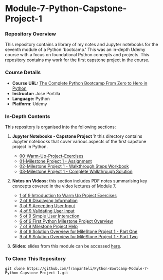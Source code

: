 # Module-7-Python-Capstone-Project-1

### Repository Overview
This repository contains a library of my notes and Jupyter notebooks for the seventh module of a Python 'bootcamp.' This was an in-depth Udemy course with a focus on foundational Python concepts and projects. This repository contains my work for the first capstone project in the course.

### Course Details
- **Course URL:** [The Complete Python Bootcamp From Zero to Hero in Python](https://www.udemy.com/course/complete-python-bootcamp/?couponCode=ST18MT62524)
- **Instructor:** Jose Portilla
- **Language:** Python
- **Platform:** Udemy

### In-Depth Contents
This repository is organised into the following sections:

1. **Jupyter Notebooks - Capstone Project 1:**
   this directory contains Jupyter notebooks that cover various aspects of the first capstone project in Python.
   - [00-Warm-Up-Project-Exercises](https://github.com/franpanteli/Python-Bootcamp-Module-7-Python-Capstone-Project-1/blob/main/Jupyter%20Notebooks%20-%20Capstone%20Project%201/00-Warm-Up-Project-Exercises.ipynb)
   - [01-Milestone Project 1 - Assignment](https://github.com/franpanteli/Python-Bootcamp-Module-7-Python-Capstone-Project-1/blob/main/Jupyter%20Notebooks%20-%20Capstone%20Project%201/01-Milestone%20Project%201%20-%20Assignment.ipynb)
   - [02-Milestone Project 1 - Walkthrough Steps Workbook](https://github.com/franpanteli/Python-Bootcamp-Module-7-Python-Capstone-Project-1/blob/main/Jupyter%20Notebooks%20-%20Capstone%20Project%201/02-Milestone%20Project%201%20-%20Walkthrough%20Steps%20Workbook.ipynb)
   - [03-Milestone Project 1 - Complete Walkthrough Solution](https://github.com/franpanteli/Python-Bootcamp-Module-7-Python-Capstone-Project-1/blob/main/Jupyter%20Notebooks%20-%20Capstone%20Project%201/03-Milestone%20Project%201%20-%20Complete%20Walkthrough%20Solution.ipynb)

2. **Notes on Videos:**
   this section includes PDF notes summarising key concepts covered in the video lectures of Module 7.
   - [1 of 9 Introduction to Warm Up Project Exercises](https://github.com/franpanteli/Python-Bootcamp-Module-7-Python-Capstone-Project-1/blob/main/Notes%20on%20Videos%20-%20Module%207%20Python%20Capstone%20Project%201/1%20of%209%20Introduction%20to%20Warm%20Up%20Project%20Exercises.pdf)
   - [2 of 9 Displaying Information](https://github.com/franpanteli/Python-Bootcamp-Module-7-Python-Capstone-Project-1/blob/main/Notes%20on%20Videos%20-%20Module%207%20Python%20Capstone%20Project%201/2%20of%209%20Displaying%20Information.pdf)
   - [3 of 9 Accepting User Input](https://github.com/franpanteli/Python-Bootcamp-Module-7-Python-Capstone-Project-1/blob/main/Notes%20on%20Videos%20-%20Module%207%20Python%20Capstone%20Project%201/3%20of%209%20Accepting%20User%20Input.pdf)
   - [4 of 9 Validating User Input](https://github.com/franpanteli/Python-Bootcamp-Module-7-Python-Capstone-Project-1/blob/main/Notes%20on%20Videos%20-%20Module%207%20Python%20Capstone%20Project%201/4%20of%209%20Validating%20User%20Input.pdf)
   - [5 of 9 Simple User Interaction](https://github.com/franpanteli/Python-Bootcamp-Module-7-Python-Capstone-Project-1/blob/main/Notes%20on%20Videos%20-%20Module%207%20Python%20Capstone%20Project%201/5%20of%209%20Simple%20User%20Interaction.pdf)
   - [6 of 9 First Python Milestone Project Overview](https://github.com/franpanteli/Python-Bootcamp-Module-7-Python-Capstone-Project-1/blob/main/Notes%20on%20Videos%20-%20Module%207%20Python%20Capstone%20Project%201/6%20of%209%20First%20Python%20Milestone%20Project%20Overview.pdf)
   - [7 of 9 Milestone Project Help](https://github.com/franpanteli/Python-Bootcamp-Module-7-Python-Capstone-Project-1/blob/main/Notes%20on%20Videos%20-%20Module%207%20Python%20Capstone%20Project%201/7%20of%209%20Milestone%20Project%20Help.pdf)
   - [8 of 9 Solution Overview for MileStone Project 1 - Part One](https://github.com/franpanteli/Python-Bootcamp-Module-7-Python-Capstone-Project-1/blob/main/Notes%20on%20Videos%20-%20Module%207%20Python%20Capstone%20Project%201/8%20of%209%20Solution%20Overview%20for%20MileStone%20Project%201%20-%20Part%20One.pdf)
   - [9 of 9 Solution Overview for MileStone Project 1 - Part Two](https://github.com/franpanteli/Python-Bootcamp-Module-7-Python-Capstone-Project-1/blob/main/Notes%20on%20Videos%20-%20Module%207%20Python%20Capstone%20Project%201/9%20of%209%20Solution%20Overview%20for%20MileStone%20Project%201%20-%20Part%20Two.pdf)

3. **Slides:**
   slides from this module can be accessed [here](https://github.com/franpanteli/Python-Bootcamp-Module-7-Python-Capstone-Project-1/blob/main/Capstone%20Project%201%20Slides.pdf).

### To Clone This Repository
```
git clone https://github.com/franpanteli/Python-Bootcamp-Module-7-Python-Capstone-Project-1.git
```
